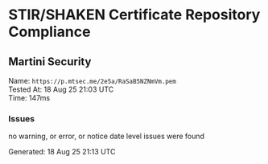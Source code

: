 # STIR/SHAKEN Certificate Repository Compliance

## Martini Security

Name: `https://p.mtsec.me/2e5a/RaSaB5NZNmVm.pem`\
Tested At: 18 Aug 25 21:03 UTC\
Time: 147ms

### Issues

no warning, or error, or notice date level issues were found

Generated: 18 Aug 25 21:13 UTC